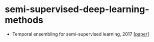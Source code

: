 # semi-supervised-deep-learning-methods

* Temporal ensembling for semi-supervised learning, 2017 [[paper](https://openreview.net/pdf?id=BJ6oOfqge)]

